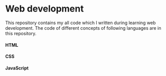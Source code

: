 <h1>Web development</h1>
<p>This repository contains my all code which I written during learning web development. The code of different concepts of following languages are in this repository.</p>

<h4>HTML</h4>

<h4>CSS</h4>

<h4>JavaScript</h4>
